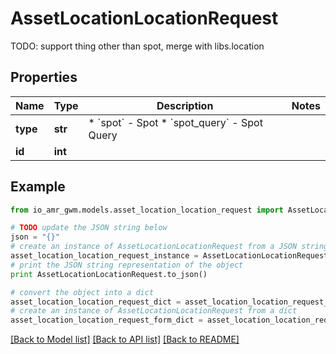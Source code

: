 # AssetLocationLocationRequest

TODO: support thing other than spot, merge with libs.location

## Properties
Name | Type | Description | Notes
------------ | ------------- | ------------- | -------------
**type** | **str** | * &#x60;spot&#x60; - Spot * &#x60;spot_query&#x60; - Spot Query | 
**id** | **int** |  | 

## Example

```python
from io_amr_gwm.models.asset_location_location_request import AssetLocationLocationRequest

# TODO update the JSON string below
json = "{}"
# create an instance of AssetLocationLocationRequest from a JSON string
asset_location_location_request_instance = AssetLocationLocationRequest.from_json(json)
# print the JSON string representation of the object
print AssetLocationLocationRequest.to_json()

# convert the object into a dict
asset_location_location_request_dict = asset_location_location_request_instance.to_dict()
# create an instance of AssetLocationLocationRequest from a dict
asset_location_location_request_form_dict = asset_location_location_request.from_dict(asset_location_location_request_dict)
```
[[Back to Model list]](../README.md#documentation-for-models) [[Back to API list]](../README.md#documentation-for-api-endpoints) [[Back to README]](../README.md)


